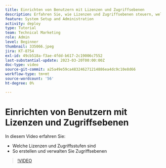 ```yaml
---
title: Einrichten von Benutzern mit Lizenzen und Zugriffsebenen
description: Erfahren Sie, wie Lizenzen und Zugriffsebenen steuern, welchen Zugriff Benutzer haben. Erfahren Sie, wie im System Vorgangsrollen verwendet werden.
feature: System Setup and Administration
activity: deploy
type: Tutorial
team: Technical Marketing
role: Admin
level: Beginner
thumbnail: 335066.jpeg
jira: KT-8754
exl-id: 49cb518a-f3ae-4fdd-b617-2c19006c7552
last-substantial-update: 2023-03-20T00:00:00Z
doc-type: video
source-git-commit: a25a49e59ca483246271214886ea4dc9c10e8d66
workflow-type: tm+mt
source-wordcount: '56'
ht-degree: 0%

---
```


# Einrichten von Benutzern mit Lizenzen und Zugriffsebenen

In diesem Video erfahren Sie:

* Welche Lizenzen und Zugriffsstufen sind
* So erstellen und verwalten Sie Zugriffsebenen

>[!VIDEO](https://video.tv.adobe.com/v/335066/?quality=12&learn=on)
